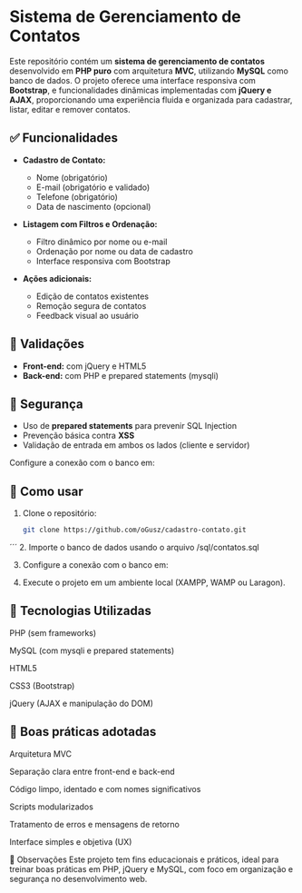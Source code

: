 # Sistema de Gerenciamento de Contatos

Este repositório contém um **sistema de gerenciamento de contatos** desenvolvido em **PHP puro** com arquitetura **MVC**, utilizando **MySQL** como banco de dados. O projeto oferece uma interface responsiva com **Bootstrap**, e funcionalidades dinâmicas implementadas com **jQuery e AJAX**, proporcionando uma experiência fluida e organizada para cadastrar, listar, editar e remover contatos.

## ✅ Funcionalidades

- **Cadastro de Contato:**
  - Nome (obrigatório)
  - E-mail (obrigatório e validado)
  - Telefone (obrigatório)
  - Data de nascimento (opcional)

- **Listagem com Filtros e Ordenação:**
  - Filtro dinâmico por nome ou e-mail
  - Ordenação por nome ou data de cadastro
  - Interface responsiva com Bootstrap

- **Ações adicionais:**
  - Edição de contatos existentes
  - Remoção segura de contatos
  - Feedback visual ao usuário

## 🧪 Validações

- **Front-end:** com jQuery e HTML5
- **Back-end:** com PHP e prepared statements (mysqli)

## 🔐 Segurança

- Uso de **prepared statements** para prevenir SQL Injection
- Prevenção básica contra **XSS**
- Validação de entrada em ambos os lados (cliente e servidor)

Configure a conexão com o banco em:

## 🚀 Como usar

1. Clone o repositório:
   ```bash
   git clone https://github.com/oGusz/cadastro-contato.git
´´´
2. Importe o banco de dados usando o arquivo /sql/contatos.sql

3. Configure a conexão com o banco em:

4. Execute o projeto em um ambiente local (XAMPP, WAMP ou Laragon).

## 🧰 Tecnologias Utilizadas
PHP (sem frameworks)

MySQL (com mysqli e prepared statements)

HTML5

CSS3 (Bootstrap)

jQuery (AJAX e manipulação do DOM)

## 🎯 Boas práticas adotadas
Arquitetura MVC

Separação clara entre front-end e back-end

Código limpo, identado e com nomes significativos

Scripts modularizados

Tratamento de erros e mensagens de retorno

Interface simples e objetiva (UX)

📌 Observações
Este projeto tem fins educacionais e práticos, ideal para treinar boas práticas em PHP, jQuery e MySQL, com foco em organização e segurança no desenvolvimento web.

